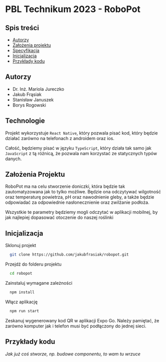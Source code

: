 # PBL Technikum 2023 - RoboPot

## Spis treści

-   [Autorzy]()
-   [Założenia projektu]()
-   [Specyfikacja]()
-   [Inicjalizacja]()
-   [Przykłady kodu]()

## Autorzy

-   Dr. Inż. Mariola Jureczko
-   Jakub Frąsiak
-   Stanisław Januszek
-   Borys Rogowski

## Technologie

Projekt wykorzystuje `React Native`, który pozwala pisać kod, który będzie działać zarówno na telefonach z androidem oraz ios.

Całość, będziemy pisać w języku `TypeScript`, który działa tak samo jak `JavaScript` z tą różnicą, że pozwala nam korzystać ze statycznych typów danych.

## Założenia Projektu

RoboPot ma na celu stworzenie doniczki, która będzie tak zautomatyzowana jak to tylko możliwe. Będzie ona odczytywać wilgotność oraz temperaturę powietrza, pH oraz nawodnienie gleby, a także będzie odpowiadać za odpowiednie nasłonecznienie oraz zwilżanie podłoża.

Wszystkie te parametry będziemy mogli odczytać w aplikacji mobilnej, by jak najlepiej dopasować otoczenie do naszej roślinki

## Inicjalizacja

Sklonuj projekt

```bash
  git clone https://github.com/jakubfrasiak/robopot.git
```

Przejdź do folderu projektu

```bash
  cd robopot
```

Zainstaluj wymagane zależności

```bash
  npm install
```

Włącz aplikację

```bash
  npm run start
```

Zeskanuj wygenerowany kod QR w aplikacji Expo Go. Należy pamiętać, że zarówno komputer jak i telefon musi być podłączony do jednej sieci.

## Przykłady kodu

_Jak już coś stworze, np. budowe componentu, to wam tu wrzuce_
